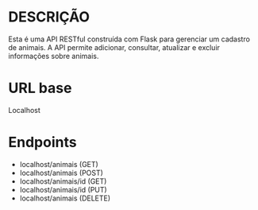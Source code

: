 # DESCRIÇÃO
Esta é uma API RESTful construída com Flask para gerenciar um cadastro de animais. A API permite adicionar, consultar, atualizar e excluir informações sobre animais.

# URL base
Localhost

# Endpoints
* localhost/animais (GET)
* localhost/animais (POST)
* localhost/animais/id (GET)
* localhost/animais/id (PUT)
* localhost/animais (DELETE)
